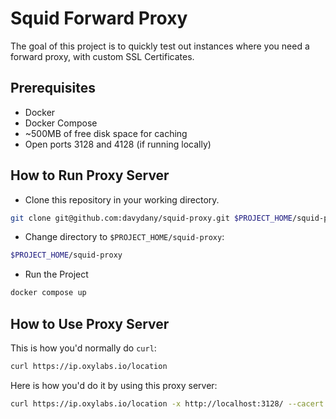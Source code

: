 # Squid Forward Proxy

The goal of this project is to quickly test out instances where you need a forward proxy,
with custom SSL Certificates.

## Prerequisites
* Docker
* Docker Compose
* ~500MB of free disk space for caching
* Open ports 3128 and 4128 (if running locally)


## How to Run Proxy Server

* Clone this repository in your working directory.

```bash
git clone git@github.com:davydany/squid-proxy.git $PROJECT_HOME/squid-proxy
```

* Change directory to `$PROJECT_HOME/squid-proxy`:

```bash
$PROJECT_HOME/squid-proxy
```

* Run the Project

```bash
docker compose up 
```

## How to Use Proxy Server

This is how you'd normally do `curl`:

```bash
curl https://ip.oxylabs.io/location
```

Here is how you'd do it by using this proxy server:

```bash
curl https://ip.oxylabs.io/location -x http://localhost:3128/ --cacert ./cert/CA.pem
```